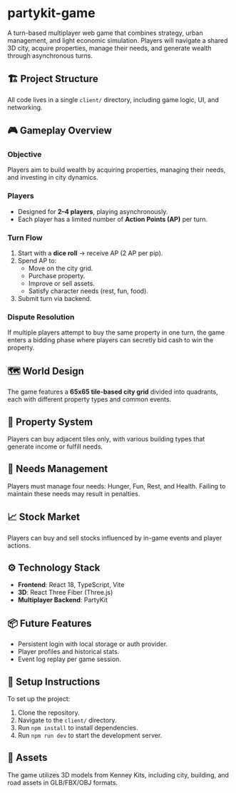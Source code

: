 # partykit-game

A turn-based multiplayer web game that combines strategy, urban management, and light economic simulation. Players will navigate a shared 3D city, acquire properties, manage their needs, and generate wealth through asynchronous turns.

## 🏗️ Project Structure

All code lives in a single `client/` directory, including game logic, UI, and networking.

## 🎮 Gameplay Overview

### Objective

Players aim to build wealth by acquiring properties, managing their needs, and investing in city dynamics.

### Players

- Designed for **2–4 players**, playing asynchronously.
- Each player has a limited number of **Action Points (AP)** per turn.

### Turn Flow

1. Start with a **dice roll** → receive AP (2 AP per pip).
2. Spend AP to:
   - Move on the city grid.
   - Purchase property.
   - Improve or sell assets.
   - Satisfy character needs (rest, fun, food).
3. Submit turn via backend.

### Dispute Resolution

If multiple players attempt to buy the same property in one turn, the game enters a bidding phase where players can secretly bid cash to win the property.

## 🗺️ World Design

The game features a **65x65 tile-based city grid** divided into quadrants, each with different property types and common events.

## 🏢 Property System

Players can buy adjacent tiles only, with various building types that generate income or fulfill needs.

## 💬 Needs Management

Players must manage four needs: Hunger, Fun, Rest, and Health. Failing to maintain these needs may result in penalties.

## 📈 Stock Market

Players can buy and sell stocks influenced by in-game events and player actions.

## ⚙️ Technology Stack

- **Frontend**: React 18, TypeScript, Vite
- **3D**: React Three Fiber (Three.js)
- **Multiplayer Backend**: PartyKit

## 📦 Future Features

- Persistent login with local storage or auth provider.
- Player profiles and historical stats.
- Event log replay per game session.

## 📝 Setup Instructions

To set up the project:

1. Clone the repository.
2. Navigate to the `client/` directory.
3. Run `npm install` to install dependencies.
4. Run `npm run dev` to start the development server.

## 🎨 Assets

The game utilizes 3D models from Kenney Kits, including city, building, and road assets in GLB/FBX/OBJ formats.

